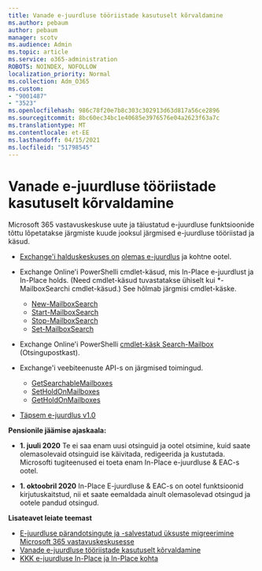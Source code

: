 ```yaml
---
title: Vanade e-juurdluse tööriistade kasutuselt kõrvaldamine
ms.author: pebaum
author: pebaum
manager: scotv
ms.audience: Admin
ms.topic: article
ms.service: o365-administration
ROBOTS: NOINDEX, NOFOLLOW
localization_priority: Normal
ms.collection: Adm_O365
ms.custom:
- "9001487"
- "3523"
ms.openlocfilehash: 986c78f20e7b8c303c302913d63d817a56ce2896
ms.sourcegitcommit: 8bc60ec34bc1e40685e3976576e04a2623f63a7c
ms.translationtype: MT
ms.contentlocale: et-EE
ms.lasthandoff: 04/15/2021
ms.locfileid: "51798545"
---
```

# <a name="retirement-of-legacy-ediscovery-tools"></a>Vanade e-juurdluse tööriistade kasutuselt kõrvaldamine

Microsoft 365 vastavuskeskuse uute ja täiustatud e-juurdluse funktsioonide tõttu lõpetatakse järgmiste kuude jooksul järgmised e-juurdluse tööriistad ja käsud.

- [Exchange'i halduskeskuses on](https://docs.microsoft.com/exchange/security-and-compliance/in-place-ediscovery/in-place-ediscovery) [olemas e-juurdlus](https://docs.microsoft.com/exchange/security-and-compliance/create-or-remove-in-place-holds) ja kohtne ootel.

- Exchange Online'i PowerShelli cmdlet-käsud, mis In-Place e-juurdlust ja In-Place holds. (Need cmdlet-käsud tuvastatakse ühiselt kui *-MailboxSearchi cmdlet-käsud.) See hõlmab järgmisi cmdlet-käske.

    - [New-MailboxSearch](https://docs.microsoft.com/powershell/module/exchange/policy-and-compliance-content-search/new-mailboxsearch)
    - [Start-MailboxSearch](https://docs.microsoft.com/powershell/module/exchange/policy-and-compliance-content-search/start-mailboxsearch)
    - [Stop-MailboxSearch](https://docs.microsoft.com/powershell/module/exchange/policy-and-compliance-content-search/stop-mailboxsearch)
    - [Set-MailboxSearch](https://docs.microsoft.com/powershell/module/exchange/policy-and-compliance-content-search/set-mailboxsearch)

- Exchange Online'i PowerShelli [cmdlet-käsk Search-Mailbox](https://docs.microsoft.com/powershell/module/exchange/mailboxes/search-mailbox?view=exchange-ps) (Otsingupostkast).
- Exchange'i veebiteenuste API-s on järgmised toimingud.
    - [GetSearchableMailboxes](https://docs.microsoft.com/exchange/client-developer/web-service-reference/getsearchablemailboxes-operation)
    - [SetHoldOnMailboxes](https://docs.microsoft.com/exchange/client-developer/web-service-reference/setholdonmailboxes-operation)
    - [GetHoldOnMailboxes](https://docs.microsoft.com/exchange/client-developer/web-service-reference/getholdonmailboxes-operation)

- [Täpsem e-juurdlus v1.0](https://docs.microsoft.com/microsoft-365/compliance/office-365-advanced-ediscovery)

**Pensionile jäämise ajaskaala:**
- **1. juuli 2020** Te ei saa enam uusi otsinguid ja ootel otsimine, kuid saate olemasolevaid otsinguid ise käivitada, redigeerida ja kustutada. Microsofti tugiteenused ei toeta enam In-Place e-juurdluse & EAC-s ootel.
    
- **1. oktoobril 2020** In-Place E-juurdluse & EAC-s on ootel funktsioonid kirjutuskaitstud, nii et saate eemaldada ainult olemasolevad otsingud ja ootele pandud otsingud.

**Lisateavet leiate teemast**

 - [E-juurdluse pärandotsingute ja -salvestatud üksuste migreerimine Microsoft 365 vastavuskeskusesse](https://docs.microsoft.com/microsoft-365/compliance/migrate-legacy-ediscovery-searches-and-holds)
 - [Vanade e-juurdluse tööriistade kasutuselt kõrvaldamine](https://docs.microsoft.com/microsoft-365/compliance/legacy-ediscovery-retirement)
 - [KKK e-juurdluse In-Place ja In-Place kohta](https://docs.microsoft.com/microsoft-365/compliance/legacy-ediscovery-retirement#faqs-about-in-place-ediscovery-and-in-place-holds)



